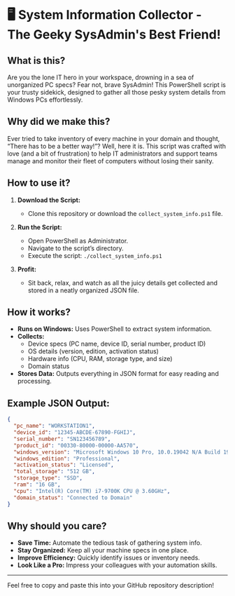 # 🖥️ System Information Collector - The Geeky SysAdmin's Best Friend!

## What is this?

Are you the lone IT hero in your workspace, drowning in a sea of unorganized PC specs? Fear not, brave SysAdmin! This PowerShell script is your trusty sidekick, designed to gather all those pesky system details from Windows PCs effortlessly.

## Why did we make this?

Ever tried to take inventory of every machine in your domain and thought, “There has to be a better way!”? Well, here it is. This script was crafted with love (and a bit of frustration) to help IT administrators and support teams manage and monitor their fleet of computers without losing their sanity.

## How to use it?

1. **Download the Script:**
   - Clone this repository or download the `collect_system_info.ps1` file.
   
2. **Run the Script:**
   - Open PowerShell as Administrator.
   - Navigate to the script’s directory.
   - Execute the script: `./collect_system_info.ps1`

3. **Profit:**
   - Sit back, relax, and watch as all the juicy details get collected and stored in a neatly organized JSON file.

## How it works?

- **Runs on Windows:** Uses PowerShell to extract system information.
- **Collects:**
  - Device specs (PC name, device ID, serial number, product ID)
  - OS details (version, edition, activation status)
  - Hardware info (CPU, RAM, storage type, and size)
  - Domain status
- **Stores Data:** Outputs everything in JSON format for easy reading and processing.

## Example JSON Output:

```json
{
  "pc_name": "WORKSTATION1",
  "device_id": "12345-ABCDE-67890-FGHIJ",
  "serial_number": "SN123456789",
  "product_id": "00330-80000-00000-AA570",
  "windows_version": "Microsoft Windows 10 Pro, 10.0.19042 N/A Build 19042",
  "windows_edition": "Professional",
  "activation_status": "Licensed",
  "total_storage": "512 GB",
  "storage_type": "SSD",
  "ram": "16 GB",
  "cpu": "Intel(R) Core(TM) i7-9700K CPU @ 3.60GHz",
  "domain_status": "Connected to Domain"
}
```
## Why should you care?
- **Save Time:** Automate the tedious task of gathering system info.
- **Stay Organized:** Keep all your machine specs in one place.
- **Improve Efficiency:** Quickly identify issues or inventory needs.
- **Look Like a Pro:** Impress your colleagues with your automation skills.

----

Feel free to copy and paste this into your GitHub repository description!

